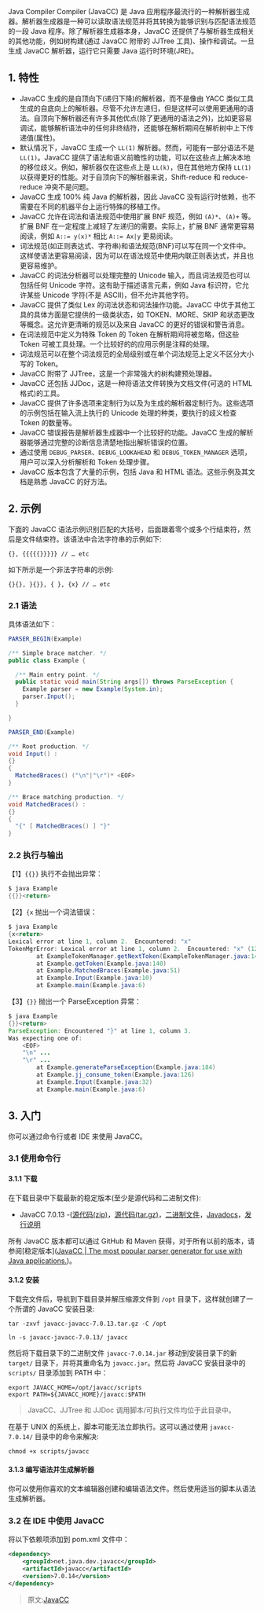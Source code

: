 Java Compiler Compiler (JavaCC) 是 Java 应用程序最流行的一种解析器生成器。解析器生成器是一种可以读取语法规范并将其转换为能够识别与匹配语法规范的一段 Java 程序。除了解析器生成器本身，JavaCC 还提供了与解析器生成相关的其他功能，例如树构建(通过 JavaCC 附带的 JJTree 工具)、操作和调试。一旦生成 JavaCC 解析器，运行它只需要 Java 运行时环境(JRE)。

## 1. 特性

- JavaCC 生成的是自顶向下(递归下降)的解析器，而不是像由 YACC 类似工具生成的自底向上的解析器。尽管不允许左递归，但是这样可以使用更通用的语法。自顶向下解析器还有许多其他优点(除了更通用的语法之外)，比如更容易调试，能够解析语法中的任何非终结符，还能够在解析期间在解析树中上下传递值(属性)。
- 默认情况下，JavaCC 生成一个 `LL(1)` 解析器。然而，可能有一部分语法不是 `LL(1)`。JavaCC 提供了语法和语义前瞻性的功能，可以在这些点上解决本地的移位歧义。例如，解析器仅在这些点上是 `LL(k)`，但在其他地方保持 `LL(1)` 以获得更好的性能。对于自顶向下的解析器来说，Shift-reduce 和 reduce-reduce 冲突不是问题。
- JavaCC 生成 100% 纯 Java 的解析器，因此 JavaCC 没有运行时依赖，也不需要在不同的机器平台上运行特殊的移植工作。
- JavaCC 允许在词法和语法规范中使用扩展 BNF 规范，例如 `(A)*`、`(A)+` 等。扩展 BNF 在一定程度上减轻了左递归的需要。实际上，扩展 BNF 通常更容易阅读，例如 `A::= y(x)*` 相比 `A::= Ax|y` 更易阅读。
- 词法规范(如正则表达式、字符串)和语法规范(BNF)可以写在同一个文件中。这样使语法更容易阅读，因为可以在语法规范中使用内联正则表达式，并且也更容易维护。
- JavaCC 的词法分析器可以处理完整的 Unicode 输入，而且词法规范也可以包括任何 Unicode 字符。这有助于描述语言元素，例如 Java 标识符，它允许某些 Unicode 字符(不是 ASCII)，但不允许其他字符。
- JavaCC 提供了类似 Lex 的词法状态和词法操作功能。JavaCC 中优于其他工具的具体方面是它提供的一级类状态，如 TOKEN、MORE、SKIP 和状态更改等概念。这允许更清晰的规范以及来自 JavaCC 的更好的错误和警告消息。
- 在词法规范中定义为特殊 Token 的 Token 在解析期间将被忽略，但这些 Token 可被工具处理。一个比较好的的应用示例是注释的处理。
- 词法规范可以在整个词法规范的全局级别或在单个词法规范上定义不区分大小写的 Token。
- JavaCC 附带了 JJTree，这是一个非常强大的树构建预处理器。
- JavaCC 还包括 JJDoc，这是一种将语法文件转换为文档文件(可选的 HTML 格式)的工具。
- JavaCC 提供了许多选项来定制行为以及为生成的解析器定制行为。这些选项的示例包括在输入流上执行的 Unicode 处理的种类，要执行的歧义检查 Token 的数量等。
- JavaCC 错误报告是解析器生成器中一个比较好的功能。JavaCC 生成的解析器能够通过完整的诊断信息清楚地指出解析错误的位置。
- 通过使用 `DEBUG_PARSER`、`DEBUG_LOOKAHEAD` 和 `DEBUG_TOKEN_MANAGER` 选项，用户可以深入分析解析和 Token 处理步骤。
- JavaCC 版本包含了大量的示例，包括 Java 和 HTML 语法。这些示例及其文档是熟悉 JavaCC 的好方法。

## 2. 示例

下面的 JavaCC 语法示例识别匹配的大括号，后面跟着零个或多个行结束符，然后是文件结束符。该语法中合法字符串的示例如下:
```
{}, {{{{{}}}}} // … etc
```

如下所示是一个非法字符串的示例:
```
{}{}, }{}}, { }, {x} // … etc
```

### 2.1 语法

具体语法如下：
```java
PARSER_BEGIN(Example)

/** Simple brace matcher. */
public class Example {

  /** Main entry point. */
  public static void main(String args[]) throws ParseException {
    Example parser = new Example(System.in);
    parser.Input();
  }

}

PARSER_END(Example)

/** Root production. */
void Input() :
{}
{
  MatchedBraces() ("\n"|"\r")* <EOF>
}

/** Brace matching production. */
void MatchedBraces() :
{}
{
  "{" [ MatchedBraces() ] "}"
}
```

### 2.2 执行与输出

【1】`{{}}` 执行不会抛出异常：
```java
$ java Example
{{}}<return>
```

【2】`{x` 抛出一个词法错误：
```java
$ java Example
{x<return>
Lexical error at line 1, column 2.  Encountered: "x"
TokenMgrError: Lexical error at line 1, column 2.  Encountered: "x" (120), after : ""
        at ExampleTokenManager.getNextToken(ExampleTokenManager.java:146)
        at Example.getToken(Example.java:140)
        at Example.MatchedBraces(Example.java:51)
        at Example.Input(Example.java:10)
        at Example.main(Example.java:6)
```

【3】`{}}` 抛出一个 ParseException 异常：
```java
$ java Example
{}}<return>
ParseException: Encountered "}" at line 1, column 3.
Was expecting one of:
    <EOF>
    "\n" ...
    "\r" ...
        at Example.generateParseException(Example.java:184)
        at Example.jj_consume_token(Example.java:126)
        at Example.Input(Example.java:32)
        at Example.main(Example.java:6)
```

## 3. 入门

你可以通过命令行或者 IDE 来使用 JavaCC。

### 3.1 使用命令行

#### 3.1.1 下载

在下载目录中下载最新的稳定版本(至少是源代码和二进制文件):
- JavaCC 7.0.13 -([源代码(zip)](https://github.com/javacc/javacc/archive/javacc-7.0.13.zip)，[源代码(tar.gz)](https://github.com/javacc/javacc/archive/javacc-7.0.13.tar.gz)，[二进制文件](https://repo1.maven.org/maven2/net/java/dev/javacc/javacc/7.0.13/javacc-7.0.13.jar)，[Javadocs](https://repo1.maven.org/maven2/net/java/dev/javacc/javacc/7.0.13/javacc-7.0.13-javadoc.jar)，[发行说明](https://javacc.github.io/javacc/release-notes.html#javacc-7.0.13)

所有 JavaCC 版本都可以通过 GitHub 和 Maven 获得，对于所有以前的版本，请参阅[稳定版本]([JavaCC | The most popular parser generator for use with Java applications.](https://javacc.github.io/javacc/downloads.html))。

#### 3.1.2 安装

下载完文件后，导航到下载目录并解压缩源文件到 `/opt` 目录下，这样就创建了一个所谓的 JavaCC 安装目录:
```shell
tar -zxvf javacc-javacc-7.0.13.tar.gz -C /opt
```

```
ln -s javacc-javacc-7.0.13/ javacc
```

然后将下载目录下的二进制文件 `javacc-7.0.14.jar` 移动到安装目录下的新 `target/` 目录下，并将其重命名为 `javacc.jar`。然后将 JavaCC 安装目录中的 `scripts/` 目录添加到 PATH 中：
```
export JAVACC_HOME=/opt/javacc/scripts
export PATH=${JAVACC_HOME}/javacc:$PATH
```
> JavaCC、JJTree 和 JJDoc 调用脚本/可执行文件均位于此目录中。

在基于 UNIX 的系统上，脚本可能无法立即执行。这可以通过使用 `javacc-7.0.14/` 目录中的命令来解决:
```shell
chmod +x scripts/javacc
```

#### 3.1.3 编写语法并生成解析器

你可以使用你喜欢的文本编辑器创建和编辑语法文件。然后使用适当的脚本从语法生成解析器。

### 3.2 在 IDE 中使用 JavaCC

将以下依赖项添加到 pom.xml 文件中：
```xml
<dependency>
    <groupId>net.java.dev.javacc</groupId>
    <artifactId>javacc</artifactId>
    <version>7.0.14</version>
</dependency>
```





> 原文:[JavaCC](https://javacc.github.io/javacc/)

